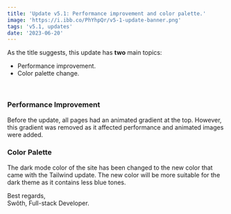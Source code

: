 ```yaml
---
title: 'Update v5.1: Performance improvement and color palette.'
image: 'https://i.ibb.co/PhYhpQr/v5-1-update-banner.png'
tags: 'v5.1, updates'
date: '2023-06-20'
---
```


As the title suggests, this update has **two** main topics:
- Performance improvement.
- Color palette change.

<br>

### Performance Improvement
Before the update, all pages had an animated gradient at the top. However, this gradient was removed as it affected performance and animated images were added.

### Color Palette
The dark mode color of the site has been changed to the new color that came with the Tailwind update. The new color will be more suitable for the dark theme as it contains less blue tones.

Best regards, <br>
Swôth, Full-stack Developer.
